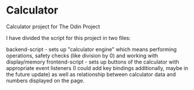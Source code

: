 # Calculator
Calculator project for The Odin Project

I have divided the script for this project in two files:

backend-script - sets up "calculator engine" which means performing operations, safety checks (like division by 0) and working with display/memory
frontend-script - sets up buttons of the calculator with appropriate event listeners (I could add key bindings additionally, maybe in the future update) as well as relationship between calculator data and numbers displayed on the page. 
